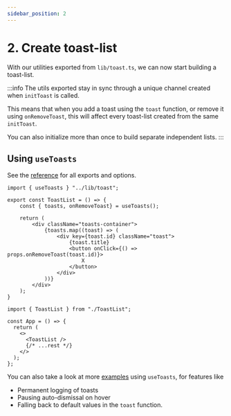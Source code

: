 ```yaml
---
sidebar_position: 2
---
```


# 2. Create toast-list

With our utilities exported from `lib/toast.ts`, we can now start building a toast-list.

:::info
The utils exported stay in sync through a unique channel created when `initToast` is called.

This means that when you add a toast using the `toast` function, or remove it using `onRemoveToast`, this will affect every toast-list created from the same `initToast`.

You can also initialize more than once to build separate independent lists.
:::

## Using `useToasts`

See the [reference](../Reference/useToasts) for all exports and options.

```tsx title="components/ToastList.tsx"
import { useToasts } "../lib/toast";

export const ToastList = () => {
    const { toasts, onRemoveToast} = useToasts();

    return (
        <div className="toasts-container">
            {toasts.map((toast) => (
                <div key={toast.id} className="toast">
                    {toast.title}
                    <button onClick={() => props.onRemoveToast(toast.id)}>
                        X
                    </button>
                </div>
            ))}
        </div>
    );
}
```

```tsx title="components/App.tsx"
import { ToastList } from "./ToastList";

const App = () => {
  return (
    <>
      <ToastList />
      {/* ...rest */}
    </>
  );
};
```

You can also take a look at more [examples](../Examples) using `useToasts`, for features like

- Permanent logging of toasts
- Pausing auto-dismissal on hover
- Falling back to default values in the `toast` function.
